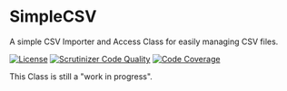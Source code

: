 # SimpleCSV
A simple CSV Importer and Access Class for easily managing CSV files. 

[![License](https://poser.pugx.org/didatus/random-string/license)](https://packagist.org/packages/didatus/random-string)
[![Scrutinizer Code Quality](https://scrutinizer-ci.com/g/didatus/RandomString/badges/quality-score.png?b=master)](https://scrutinizer-ci.com/g/didatus/RandomString/?branch=master)
[![Code Coverage](https://scrutinizer-ci.com/g/didatus/RandomString/badges/coverage.png?b=master)](https://scrutinizer-ci.com/g/didatus/RandomString/?branch=master)

This Class is still a "work in progress".